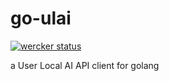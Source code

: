 # go-ulai

[![wercker status](https://app.wercker.com/status/dc058d4a4600a7008b41a55a44f2cc15/s/master "wercker status")](https://app.wercker.com/project/byKey/dc058d4a4600a7008b41a55a44f2cc15)

a User Local AI API client for golang
